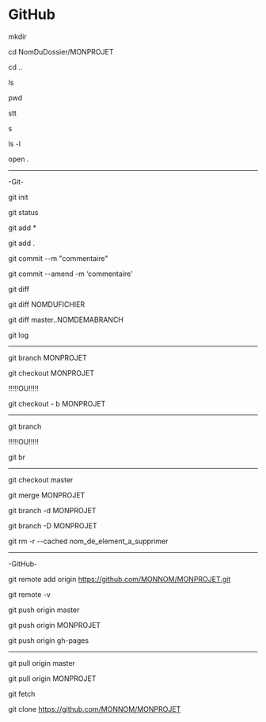 # GitHub

mkdir

cd NomDuDossier/MONPROJET

cd ..

ls

pwd

stt

s

ls -l

open .

****************

-Git-

git init

git status

git add *

git add .

git commit --m "commentaire"

git commit --amend -m ‘commentaire’

git diff

git diff NOMDUFICHIER

git diff master..NOMDEMABRANCH

git log

--------------------------

git branch MONPROJET

git checkout MONPROJET

!!!!!OU!!!!!

git checkout  - b MONPROJET

--------------------------

git branch

!!!!!OU!!!!!

git br

--------------------------

git checkout master

git merge MONPROJET

git branch -d MONPROJET

git branch -D MONPROJET

git rm -r --cached nom_de_element_a_supprimer

****************

-GitHub-

git remote add origin https://github.com/MONNOM/MONPROJET.git

git remote -v

git push origin master

git push origin MONPROJET

git push origin gh-pages

--------------------------

git pull origin master

git pull origin MONPROJET

git fetch

git clone https://github.com/MONNOM/MONPROJET
